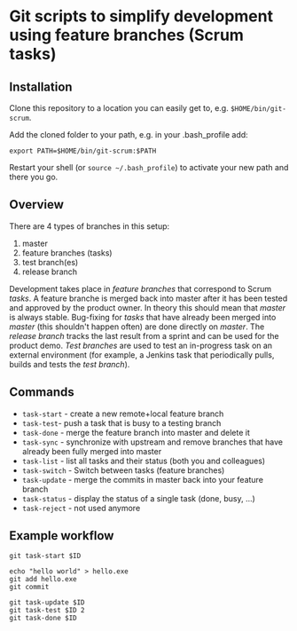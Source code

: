 # Git scripts to simplify development using feature branches (Scrum tasks)

## Installation

Clone this repository to a location you can easily get to, e.g. `$HOME/bin/git-scrum`.

Add the cloned folder to your path, e.g. in your .bash_profile add:

    export PATH=$HOME/bin/git-scrum:$PATH

Restart your shell (or `source ~/.bash_profile`) to activate your new path and there you go.

## Overview

There are 4 types of branches in this setup:

1. master
2. feature branches (tasks)
3. test branch(es)
4. release branch

Development takes place in *feature branches* that correspond to Scrum *tasks*. A feature branche is merged back into master after it has been tested and approved by the product owner. In theory this should mean that *master* is always stable. Bug-fixing for *tasks* that have already been merged into *master* (this shouldn't happen often) are done directly on *master*.
The *release branch* tracks the last result from a sprint and can be used for the product demo.
*Test branches* are used to test an in-progress task on an external environment (for example, a Jenkins task that periodically pulls, builds and tests the *test branch*).

## Commands

- `task-start` - create a new remote+local feature branch
- `task-test`- push a task that is busy to a testing branch
- `task-done` - merge the feature branch into master and delete it
- `task-sync` - synchronize with upstream and remove branches that have already been fully merged into master
- `task-list` - list all tasks and their status (both you and colleagues)
- `task-switch` - Switch between tasks (feature branches)
- `task-update` - merge the commits in master back into your feature branch
- `task-status` - display the status of a single task (done, busy, ...)
- `task-reject` - not used anymore

## Example workflow

    git task-start $ID
    
    echo "hello world" > hello.exe
    git add hello.exe
    git commit
    
    git task-update $ID
    git task-test $ID 2
    git task-done $ID
